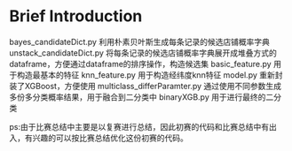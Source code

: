 # Brief Introduction <br>

bayes_candidateDict.py  利用朴素贝叶斯生成每条记录的候选店铺概率字典
unstack_candidateDict.py 将每条记录的候选店铺概率字典展开成堆叠方式的dataframe，方便通过dataframe的排序操作，构造候选集
basic_feature.py 用于构造最基本的特征
knn_feature.py 用于构造经纬度knn特征
model.py 重新封装了XGBoost，方便使用
multiclass_differParamter.py 通过使用不同参数生成多份多分类概率结果，用于融合到二分类中
binaryXGB.py 用于进行最终的二分类

ps:由于比赛总结中主要是以复赛进行总结，因此初赛的代码和比赛总结中有出入，有兴趣的可以按比赛总结优化这份初赛的代码。
